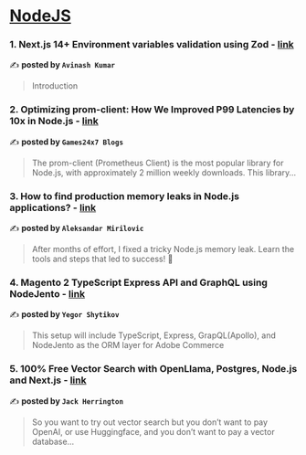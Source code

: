 
<h1><a href=https://medium.com/tag/nodejs/recommended target="_blank" rel="noopener noreferrer">NodeJS</a></h1>
<h3>1. Next.js 14+ Environment variables validation using Zod - <a href="https://medium.com/@akhunters/next-js-14-environment-variables-validation-using-zod-6e1dd95c3406" target="_blank" rel="noopener noreferrer">link</a></h3>

✍️ **posted by `Avinash Kumar`**

<blockquote>Introduction</blockquote>

<h3>2. Optimizing prom-client: How We Improved P99 Latencies by 10x in Node.js - <a href="https://medium.com/@Games24x7Tech/optimizing-prom-client-how-we-improved-p99-latencies-by-10x-in-node-js-c3c2f6c68297" target="_blank" rel="noopener noreferrer">link</a></h3>

✍️ **posted by `Games24x7 Blogs`**

<blockquote>The prom-client (Prometheus Client) is the most popular library for Node.js, with approximately 2 million weekly downloads. This library…</blockquote>

<h3>3. How to find production memory leaks in Node.js applications? - <a href="https://medium.com/@amirilovic/how-to-find-production-memory-leaks-in-node-js-applications-a1b363b4884f" target="_blank" rel="noopener noreferrer">link</a></h3>

✍️ **posted by `Aleksandar Mirilovic`**

<blockquote>After months of effort, I fixed a tricky Node.js memory leak. Learn the tools and steps that led to success! 🚀</blockquote>

<h3>4. Magento 2 TypeScript Express API and GraphQL using NodeJento - <a href="https://medium.com/@yegorshytikov/magento-2-typescript-express-api-and-graphql-using-nodejento-344c303017b5" target="_blank" rel="noopener noreferrer">link</a></h3>

✍️ **posted by `Yegor Shytikov`**

<blockquote>This setup will include TypeScript, Express, GrapQL(Apollo), and NodeJento as the ORM layer for Adobe Commerce</blockquote>

<h3>5. 100% Free Vector Search with OpenLlama, Postgres, Node.js and Next.js - <a href="https://medium.com/javascript-in-plain-english/100-free-vector-search-with-openllama-postgres-nodejs-and-nextjs-e496856766f7" target="_blank" rel="noopener noreferrer">link</a></h3>

✍️ **posted by `Jack Herrington`**

<blockquote>So you want to try out vector search but you don’t want to pay OpenAI, or use Huggingface, and you don’t want to pay a vector database…</blockquote>

